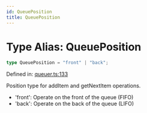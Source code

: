 ```yaml
---
id: QueuePosition
title: QueuePosition
---
```


<!-- DO NOT EDIT: this page is autogenerated from the type comments -->

# Type Alias: QueuePosition

```ts
type QueuePosition = "front" | "back";
```

Defined in: [queuer.ts:133](https://github.com/TanStack/pacer/blob/main/packages/pacer/src/queuer.ts#L133)

Position type for addItem and getNextItem operations.

- 'front': Operate on the front of the queue (FIFO)
- 'back': Operate on the back of the queue (LIFO)
